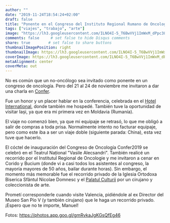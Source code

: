 ```yaml
---
author: ""
date: "2019-11-24T18:54:24+02:00"
draft: false
title: "Ponente en el Congreso del Instituto Regional Rumano de Oncología de Iasi"
tags: ["viajes", "trabajo", "arte"]
image: "https://lh3.googleusercontent.com/ILNO4I-5_T6BwVVj1ImWxM_dPpc38v148b_gQQMd6cJQCzP74pcn3NgWbVYvyWxJTewyj_a3Du1ULU4tnwXaqqt8h0UHwiQUsx9olpb0TT_aI4E9Sf4ZbZugaMV2H4Ihqw8IoQLW4yE=w1920-h1080"
comments: false     # set false to hide Disqus comments
share: true        # set false to share buttons
thumbnailImagePosition: right
thumbnailImage: https://lh3.googleusercontent.com/ILNO4I-5_T6BwVVj1ImWxM_dPpc38v148b_gQQMd6cJQCzP74pcn3NgWbVYvyWxJTewyj_a3Du1ULU4tnwXaqqt8h0UHwiQUsx9olpb0TT_aI4E9Sf4ZbZugaMV2H4Ihqw8IoQLW4yE=w1920-h1080
coverImage: https://lh3.googleusercontent.com/ILNO4I-5_T6BwVVj1ImWxM_dPpc38v148b_gQQMd6cJQCzP74pcn3NgWbVYvyWxJTewyj_a3Du1ULU4tnwXaqqt8h0UHwiQUsx9olpb0TT_aI4E9Sf4ZbZugaMV2H4Ihqw8IoQLW4yE=w1920-h1080
metaAlignment: center
coverMeta: out
---
```


No es común que un no-oncólogo sea invitado como ponente en un congreso de oncología. Pero del 21 al 24 de noviembre me invitaron a dar una charla en [Confer](https://inscrieri.oncologieiasi.ro/invitati/).

<!--more-->

Fue un honor y un placer hablar en la conferencia, celebrada en el [Hotel International](https://www.hotelinternationaliasi.ro/), donde también me hospedé. También tuve la oportunidad de visitar Iași, ya que era mi primera vez en Moldavia (Rumanía).

El viaje no comenzó bien, ya que mi equipaje se retrasó, lo que me obligó a salir de compras a toda prisa. Normalmente intento no facturar equipaje, pero como este iba a ser un viaje doble (siguiente parada: China), esta vez tuve que hacerlo.

El cóctel de inauguración del Congreso de Oncología Confer2019 se celebró en el Teatrul Național "Vasile Alecsandri". También realicé un recorrido por el Institutul Regional de Oncologie y me invitaron a cenar en Corido y Bucium (donde vi a casi todos los asistentes al congreso, la mayoría mayores de 50 años, bailar durante horas). Sin embargo, el momento más memorable fue el recorrido privado de la Iglesia Ortodoxa Biserica Sfântul Nicolae Domnesc y el [Palatul Culturii](https://palatulculturii.ro/) por un cirujano y coleccionista de arte.

Prometí corresponderle cuando visite Valencia, pidiéndole al ex Director del Museo San Pío V (y también cirujano) que le haga un recorrido privado. ¡Espero que no te importe, Manuel!

Fotos: https://photos.app.goo.gl/gmRvkaJgKGsQfEg46

<script src="https://cdn.jsdelivr.net/npm/publicalbum@latest/embed-ui.min.js" async></script>
<div class="pa-gallery-player-widget" style="width:100%; height:480px; display:none;"
  data-link="https://photos.app.goo.gl/gmRvkaJgKGsQfEg46"
  data-title="99 new photos by Jorge Cortell">
  <object data="https://lh3.googleusercontent.com/kFH3gttrBf62OJwu5RgP9ygM55PgCQYCiF8nagHIGUwcOl8Us1GCQdhDaWvajPYdDm-IYphE0craGJ23XD-o-cxe9M0ywuVAB62sqWAQ-AO_kp9_3ugT-VqVQkuCgOBA5J-0cy5rlJo=w1920-h1080"></object>
  <object data="https://lh3.googleusercontent.com/8jfREZt4QE4XNEzKmnBd_0F9j9FXEQHsTBZcq65zf8lMeIkZ7839i8LY_xmW9d0S2Cfvra_Me2XkdKfWTLxzU2ETkerEV1yCIWZcDPUQuiOPS3QWrpWCFk6aMRIbF8JQf_gzemHQ-kM=w1920-h1080"></object>
  <object data="https://lh3.googleusercontent.com/pKBtLkLL-MBfNFgqv3VEibehp_SC9VH_JaKYJZTvYRhCleHi08fQut6VX4o5Jm7hxQnsPGrid2coOURAwimCvTZ1uVOar9Zulld1yYDXxPgvAjUty_X4eGwmoJS3hdkuESMdrNebPcM=w1920-h1080"></object>
  <object data="https://lh3.googleusercontent.com/PYYyP-GSl8acUprct1CUGIDrC_GmdNvCzr5phmNNQXWz_MTBEL99YYuFc8waS33p0Di6qUKUnhoDhEtxgnSeD52CD5_CChtkgWhCEluWTlH2pBa5uILuuwbeq6t6-kys97li-zrQZ4s=w1920-h1080"></object>
  <object data="https://lh3.googleusercontent.com/8yPi_KQhxByMaFlnwYaeDqnLJNT2H4MJiTarsk4WbE6VJSFIRAtYsY_6Setd-GAvvT2SsP712PkgYxYhYnVQ_W8eU1F5DUHWISp5xkxD88nXXOmcEjn0Kfa0vgrrBuzURHI7EKGIzQE=w1920-h1080"></object>
  <object data="https://lh3.googleusercontent.com/xP-BwHFUxm56xx4ovlZ1G6HbwmNzGrGo4PJ0WhZwzm91ZaHFRsVG9lhqiNWl7DfHeaBrycQNYT2CBNw44AMugNmO5Bv-9M5lQm17Q6RV4syK7-fHZLQijf8P0OMPUZwWb5kUrZRh0TA=w1920-h1080"></object>
  <object data="https://lh3.googleusercontent.com/R6daXQgZqk5swBYKSwdGRjwVKj8fRgVkS_eQf7TDTNTaefYp2E08sHV1ZJo2VlClqCLbXRFFHM4nzSHKlI2gSGykHp14VbkkHLI5j-RMWxdgUE-cj9sEjUvqTJhwN54-i48KLn_YaMs=w1920-h1080"></object>
  <object data="https://lh3.googleusercontent.com/do1I8-jkSDFYzx09tybCYMzgI138c3ZfQZPHtMFSNlx9bnWkVlWEQBDaL6wgNa5n0NY_0DW1wYX2SARq8mCzT4iABO_7BLC0uf3-GPKUW1SNmeqPJ36Gk0xEMMUCo91ORT8sd5OX1zM=w1920-h1080"></object>
  <object data="https://lh3.googleusercontent.com/bZLNHpt9hGnF6VfvxqNwJ_Y2OfB6nQJqPZ5NCy5iKmeFxoes56L9Y45o0ddka_cWtXe874X7wvoveQuuWmYh7O3fB1GTV9RLq3pdJgIbyt-oLBybRpd9ByxbPVXhL3kFMNOSWNizR4Q=w1920-h1080"></object>
  <object data="https://lh3.googleusercontent.com/fll-b-HQNABWZqC47wwS5Q9QLCGv2p_iq057k4n-AJLk0lgehj5OFK7eRDSwgKNgVXhwcAdtSApybyc3qyMotY3Xz4HJX93_cHZOQurlSm8lpNByONR7MHV85b5H5hJuRoWpWxV-nlc=w1920-h1080"></object>
  <object data="https://lh3.googleusercontent.com/kHtlrtAWm-vNus3Z74wZ3QoVUvp1gmYQpF0xgdtJE91Qz3GOdD36gFvJeXqrbb8U5_QjyKzy_ikKkP6qasAX0Yfd4yKCTut0j9fC56QiHSPxmNRn6zt9MPB81s2MO-3RIx7rARIe3Gk=w1920-h1080"></object>
  <object data="https://lh3.googleusercontent.com/2Kh6LBYBPxqnkWvAlWvYzT-LMUS1YOEukP9B6EUPj7RnjZNbPpVoHu78gnrfNjtbYVW6Vchj4HB4y3GMt9TGmHSL1WEZJUMyRR8g7D2gfWJVgj-f3O_sbNuqES7MQoTC1St5YASmBOg=w1920-h1080"></object>
  <object data="https://lh3.googleusercontent.com/6LtI9aYMyo0vl-z8e4qPOr-u8nCJQDkyNERTU8zCLsdyTTu3ZK_0DCDBJki5AaLFZuDnFBzlQ81qa2UeDQ3qoU-ruLisDL7X8z1Pr3kL_MNGyS4SxNkdnR5S_SN66g-3paEw_9A2Ne8=w1920-h1080"></object>
  <object data="https://lh3.googleusercontent.com/vwZZw00aGCLOovEXSJyk-Ki6M_HyrnLAA35M3BRC5r6uI4c-cKjdk7SDyut3C0fp4akidFyfVaylhFPE7iHClOhz2rv-fUoqzq7Z_FVMUrwCKKmeLvW5chATM4XVeF7Ds4KHz0Ns5QU=w1920-h1080"></object>
  <object data="https://lh3.googleusercontent.com/lq2olOPOEvp2NVZfZK2R3vUmfPXRhYDUVnB0B7sGL-ysmDh2gB1Ss8D0uruVUE9XNT9O86qBsQTgRgFx1Kz9hGc23k7m4UqXf740gnRXd3RKre1gTqz8asu3H92S9w_E7-jFgJJfc-g=w1920-h1080"></object>
  <object data="https://lh3.googleusercontent.com/bG91_v5dtjioxSBan4pyXkQizOYFFJDHEAeE99fv2pQ6yCmGpn4vra5MX1U_HDwcALtyWhsTdnOFEmslSVQ4r4WlBE-U9Bcw7QA6QAOzk-1tCzVD4V44UfZXm_me6NRGln5s_ZemVGM=w1920-h1080"></object>
  <object data="https://lh3.googleusercontent.com/KEheCz4OFQ2rj4LjhvnDHSZE_gEd00FPgHTzQaDRX5TpNXf-sxQZyBpLsHKnof-V6LicYOR2E0U4eBeWpkB_h6RvpbE46Km1h2FlCNAEPxYptKrNINPQbPnIR4XFxyOq0fDf7knw-DM=w1920-h1080"></object>
  <object data="https://lh3.googleusercontent.com/BBzzGhQEH7MnBzZHznpIDKWhkvl5aNDErghRA81sq457GekQQRlc0ojmvh7r_P9P_wyvcMMON8xkfpP1rfDs7wqYdYVditQhLeW6qB4jvBZNd5cMOZyfgmAnPSIlYfdmaq-M0uaHpOU=w1920-h1080"></object>
  <object data="https://lh3.googleusercontent.com/qmnBTLjsNMK2dqeMk_Hn46pvq315M00DwRlq4neNFM7nsQMpugkS--ucfzQmfWJ1d0jnxC_qyMrqdxpMZoMH91xTGE5RJvj4WYValaSCNn6HCsS6bspfQzghRf-k3vxrxAQsQmJuT3o=w1920-h1080"></object>
  <object data="https://lh3.googleusercontent.com/amOHPF1o7JMLo7gmv8ZBgnQu-YpCXKQILaKQAbtdQwulPTZqrASK5xrv4nXNSZBmZV4AH66XUR7Em1qq1DeZIQjk2oDnd4Re2PIXugIkuDmjtwmrjdmEZCo0QRZdSQVDuCq_u3fDqdM=w1920-h1080"></object>
  <object data="https://lh3.googleusercontent.com/n5LPpP3dQvRoeKGsf3x2_MzvBVxTxJ0QwTIa60L4q_SXv4Y-HfPgpuxt3x6peqYDGfDCUvjTnZu0gK2waCtbjrWqpZF2UAtsMShG74qQTO5df8GZhEJUzgMQznmzLiEPYXPMgWJVXsc=w1920-h1080"></object>
  <object data="https://lh3.googleusercontent.com/zWOMFmukc4Fb-sVyAm6iWr_Iq45S2JoW4BYYLxFnKITOfDj8tC3laka4nzApwhTOI1XkmLQuzyp2Ha4CgMvJ9_gnvmMeOaPCTMKZ0gNQpqZ8k122t5lGR8rOqK2hlKikWRkjSD5w3vA=w1920-h1080"></object>
  <object data="https://lh3.googleusercontent.com/4dEcnUB67qqEOSozulaWnPWKkC2u9Lj4-_MxdZrAPf74ZgHy0LXGDyvKkGUQm-VJu69Q_EVSzNlBgV_v4cl9BAEiB6o-LXQCCHPZNhl9Pm0cFo2YQHV1LizhF8Ki3UlU9_A-G_IwFEg=w1920-h1080"></object>
  <object data="https://lh3.googleusercontent.com/uobEP5gk6YET2Q4iSlX98x3jKEa--7UjhMDI5OguK8KVHIJ2_uItlnqYhQ03mQ-dRh3XOuHtf_m0uJER6njLLEqkdt3m3WLeGKyHQt245ysd2CpX5Q-X-6wJiCQq0sloQMwHa_F5xxc=w1920-h1080"></object>
  <object data="https://lh3.googleusercontent.com/BT8fwIKsBjIC2bh-SR-8bJTYQ1Zws8UT0h3IZN-wL1sJRuh94K9SUT-1s1R_XFmhlkUUJtSw34T8JFDXpHfV6MMZeU_xHkOEEtkuXB--eabAEFKS-EEcV8yL3DO5PQsquPZZf_USoHY=w1920-h1080"></object>
  <object data="https://lh3.googleusercontent.com/LaTYiW5TupcVysreAGYzRCIp2z6VUNozosvChhMWyLi1tctveygRaEUqG4BOFMmTRNN4uADTGJxKCMPgJVM5U7x4h5euWzYNJrIZcG7xuo24zIA7DTjYfV-f2Ta_36eOdOaJHDINd0I=w1920-h1080"></object>
  <object data="https://lh3.googleusercontent.com/72WNmhP_Ypsp7ns9IwgxE9FFgiR0Ezaz4nW9iLTs_ORTz2iYFP8HYpsHRJ8ELs5kqas6FvqEXo0x6DLJXxsdHO_aIopn6DpqvUBj9-xyYEiiCt3zIQ_56hi0I1SdEa0BqYFcloAmE8I=w1920-h1080"></object>
  <object data="https://lh3.googleusercontent.com/cZTNtif7-uyHdlc7Eh56q3FdW0s11ZflGe91dTB8JLNp63n_03__Y_at7OuIv460N3S2l_ivWgmf_Cg2hVNClFinFvUXgCzQBkK2nNkJdiAfwkOam5k7_Zr3A9E0AMphv-MfCTT0Wpo=w1920-h1080"></object>
  <object data="https://lh3.googleusercontent.com/0vspYlOf4tDRLUIQ-GXdZWVVbYBCMjtv-CDIHLbzjGJvmJXNrjiUhe4FXSWYzC0niKJv_wK2zaWEep1zvVy9vvGJdtPNvflcix2IevcKCCpHjO53LFvdzDy-tZERGjNTqla0Fl83y2s=w1920-h1080"></object>
  <object data="https://lh3.googleusercontent.com/1tQ_yHQfxFNWpSNbJxz_22v5Swag5HFVFO7-eSea5EdM7I6p1Uov8pE5Tg0mSfPJdtfFQO1Kohbm2AuQX11pibCvLQ0P-mxb7iBFzGnL7VdvoGoiT20j5aUW1LCZ0wkXkuk0rEza6SI=w1920-h1080"></object>
  <object data="https://lh3.googleusercontent.com/wrxA30lJFg00I1YPFzkfakmhFH7snkgTnxFBvAAbSzrS37B7H1UWevRBewCeQvN4ry3vx_26pdp1XlssLOW0qGAMdntncVUGq473wqlzQGQZYezaDAonAFWeb3mEIWuAQkjR9I-op0U=w1920-h1080"></object>
  <object data="https://lh3.googleusercontent.com/ZVlt4W713Cy-2IhDzjbQVYGcWjY0lA4hyyb-N3f1aMEJE3J_UadRCxc4_EmUkXLAw3Y8Z2CFpnXz9Eqs7UQL2ehZnQQ5BQ1qhX2lypHSbtjIIwZoh3EO9O66fhSkCHu6GheAHL0HBwE=w1920-h1080"></object>
  <object data="https://lh3.googleusercontent.com/YtVTTC4xiUpGan_cBk2OI2TGR3Zrs0lVVvVoQerh0xZigPOSIMEr8KBdfdHzxk02ZSKlHseSmjvwcFDy5p1xg76n-oWazLKCLz8NPMw5jwoNwWoJ6hqwwgUlEZrQ2yv6JDcmFlbLf5k=w1920-h1080"></object>
  <object data="https://lh3.googleusercontent.com/LFrAMWUYLBTYSHitqZyPbTTbayHkk730h3z7RoaZQUnHdm3V0P2Q1Tk5UIY3tiStHYhsQlcMW4jOkNU9IjqILAbPWA59Hx_yWnYsNsOF_m0TKVaF0DZT2OBHnH5n795eICS5MJWYlNo=w1920-h1080"></object>
  <object data="https://lh3.googleusercontent.com/YP_bzR3_H1cWMOUXqNru7rRUMWhQqkxiXHmuEWbMZwO7e1WWiNXa_VeY9U9B7n8w9jr0e06zQtPP_4BI93dyGF9gtj5pjUepVyTB_-Y8DR6m9BL6NWQu4KyX3byaJ5gZStp5UDWA-g4=w1920-h1080"></object>
  <object data="https://lh3.googleusercontent.com/wnlxwEYsJmZgEe4J_cn9vCA-o8fkKXgkmy6q_zuYjZReyFTNwfiNVHTJI0341HT7sun6Y31bVyqcAQoCffoUmvKEZc7yXxC-kYufD-LHWqk4Eq6gqj9Y6hP7pssM2rELm-wmqYejXZw=w1920-h1080"></object>
  <object data="https://lh3.googleusercontent.com/zLN1XV2Dyzi6p8HfqVCxuQxgcPHp1XhECB-YyUKK0hpQAd_1CPxvrRTaeGmpedjzj3jbh7Tw3EVND5Ozy_j6AAh_k32tRvf-R-Cs2iVnuVVwWiCZgLnnDlsuHjy-igAMjVhZQcF7M1E=w1920-h1080"></object>
  <object data="https://lh3.googleusercontent.com/bVelOecNvXZF8lHICIxUrmcv9xuljX_jlgqsD4_jCGg9MW-jvjvzVSgW-Pa2wESFOoJKwkQM_hmHph8VzvwADNDsrt7SvM3Ur__oqsQIUMbjJat7_EUCpYBrA_Z9r7iEWC9ZUdTu6aY=w1920-h1080"></object>
  <object data="https://lh3.googleusercontent.com/hfC5VtqfbfZZ8bPDPsKwxVHcAJqhUgGvPVxXo54xT50qxl82fTeTj2-RqQnzBUia-6HHAwEH3GThduip1go0Qqv2HGICcuq8usxZuX60KmihELEu4uAiVaDs3liKnQrsVwERInyRTXM=w1920-h1080"></object>
  <object data="https://lh3.googleusercontent.com/wjSQWXJkdVGMhnWBi_W3Urk57_VGvLVbHkqdfndtBU_Esufzbm-N1lrEZzxqPd8h6F2Lrfy0aj3M5ijJGuXv_n2HGCOrM5YiEknZoBnOWxSYgD1MklVs7E9-hPEwe7ZXrndcGj7C9PY=w1920-h1080"></object>
  <object data="https://lh3.googleusercontent.com/MfggAwmsQOCnM9h68wSjGOQTVzIAQXfZsF05AkUAf0uq3lpe7egGzMPgt6NbFtzEcaI9wlC4qDeJn56U2CwJ1yXdycDV7WPteAiDIymXAts35Rk6PCfK2W9KdJKuG6bW7bVjRjTSx2o=w1920-h1080"></object>
  <object data="https://lh3.googleusercontent.com/YaU2QXaTQ0d5CxzgyqWFogd9nR5nHNdQ2XcpV9xYHkL9nlVFWIKn9KrQ5XMhlR-8FJImwzcbQqgeCTN6Cg6qqaoiFPyfW-h0KnI4-cAMm1-iGaNYLSN8XTOXmZsWhvYXTEaN9HJJZ0M=w1920-h1080"></object>
  <object data="https://lh3.googleusercontent.com/Bvx_Bi9riQRiV3qRPFyMowIU3tvBOd3W5cl7Z3zSouXvGJ4sgYC9TdQgegWN6cuvssUat_Bpk3TIvFEhFYOd1fTRl3QZAfb7wJbtE7sMnVYzuMKEHuFAv9XaKyK4yRCxVkNNWdbbYKk=w1920-h1080"></object>
  <object data="https://lh3.googleusercontent.com/WXBnCnJnxhUQETbP_7ektON7Usb4-t5tXLSUAZ0PhjGH_n6ynS_o7u6B0A509iHpU89w3p_ircheV9lpuiiJbp0b_33kG5n4asos2DfO6L__2gCPbj6eodstkC-QKLnSNEFhDGZreoo=w1920-h1080"></object>
  <object data="https://lh3.googleusercontent.com/MUwqWG6ivG1iHAZploFIbHi4rRbeeI-9SpHsagdGbCjUMl1UnidiuFvDM9O_knyRvR_4b-FuOCnEg_rqoEMqKDAgcEK-BIUYoM9TKQ15g_rvh8c0zztASIjGcW-cgXadSW-Zn-LeKvI=w1920-h1080"></object>
  <object data="https://lh3.googleusercontent.com/zdJaPcwvAFHflq1tkVGJEb9ECTgzyGEEH1mOmd_PvZ_M6BHfA4x7YaQwHXRasboEsFSLDinvZpz8cO2GK1Z1tCPYqfb1DtvsSZcm9Q6EyofBfjAbXn1_cN6dk-Ly3EOP2cSnNPpwA70=m37" type="video/mp4"></object>
  <object data="https://lh3.googleusercontent.com/s248Dl7_p3XQyANC__NV3SzdiDga_cxtGqGJKC8-ToxSEKo5NW3OSQyq8ka8jC64AqvASSXnCKBePaWPRii6ICPvU6HnRO_H0JQdjiv14HTEO_kqAENrsngMDL_PTHaYd9gq0nQlu64=w1920-h1080"></object>
  <object data="https://lh3.googleusercontent.com/_y1oilP1AaBxPn9r7VvIZr_2A3kOqBt8442CwNlCFNbKKo-pcFF-kUQQMprsmguFFWUf5vkDJyERiIxizDl0-TiHf7JWuTfxnhC5ixZEfzWojwPdm3tr-xM1IciJCOs8ESp2JL3N-4U=w1920-h1080"></object>
  <object data="https://lh3.googleusercontent.com/gAimcBr6Diz5jwoEz0do67kIzeg5STMPOySAupJp_otX7dAjdzHOnU8qdUvwahx54LjBDmh_-WI4kef4aiFbH27FMCUjx6xRxFa4kaJgUOGJmWwBoKi-hiK9O80HGXDgaPjEX-VPJ6I=w1920-h1080"></object>
  <object data="https://lh3.googleusercontent.com/qWP1dwsNf-qQKmLX0vx8jiDyvxCZ6qiAhwibmkIIJZ9Z3jZuI-q4_K-YcbDLQvXpdT3Bbc2u8rWk9VeoGyn64q05ZNR6R6IeplROEDTEfC8Zkjf6PQknooIuxjKm6jSFEDRDFklW2lI=w1920-h1080"></object>
  <object data="https://lh3.googleusercontent.com/-xHda1tkUwD3fKx0J3-m6Rwop9pJvh1QGb3WoDuj0SLXf7pP7nXDzgoiTdZs1HG8dEV9rD_j_43srI8VluUaq9p2BSn6M5S1mIrDDl2a5LmCETGNUPkutYtwhNAK0w3ipCRhA9QTIik=w1920-h1080"></object>
  <object data="https://lh3.googleusercontent.com/PcCoYczZmKwFfZ6jfOYvxABo3eMAkpYhQ8LPrl82EHV9m7UG0AjtFT-TdA5Ci0R21YpB6RBTSLx_SvpMl5GIvLv106ShLQjon8Fij2oDHUV2gKhSmw6UO7LsdTiqqLAmHJQQXW_Ea6Y=w1920-h1080"></object>
  <object data="https://lh3.googleusercontent.com/-3G8lmfKToFWto77bY3dx5OzMZRk45lYm05os7SrcZj0ykncf5hRy312rwzpqmCTfjsg4aAk70l8kWXr4qLA6pVbcqLTgYNEWishdMj2FN7po09-Igeo4fHoXFlPqir3HRzbBE8CX4k=w1920-h1080"></object>
  <object data="https://lh3.googleusercontent.com/j-AZ_o7J-neSGlMxMZG7abjzvIxSLqIq3NKk_jW4A17M_xbcVuJnxsf2p9HdnU9Nyp12YdU2VeaU9XU-rveotLIXDTqgn_Wve3N7KqMA6oePhucy03MGI9vPhiK5GmxXtuP-dod52SQ=w1920-h1080"></object>
  <object data="https://lh3.googleusercontent.com/tiPas-ta_Ih_yrh_EWWPG2JT0mhietfTzry8feElMtqBQjjFgRlqicERuKTA6vE6FNXAxnornsGiz7_yNdtjyFsz2uJ2HIJsIKLkJcXLBW56SEpgy_Y2wstCFuC1aHfwEdxYZ2f5xMg=w1920-h1080"></object>
  <object data="https://lh3.googleusercontent.com/X9HBgMQjiBK-OzhqGQgOWK7KMosynkjHgCHzMuARd-XAmwyFfRZyWFmC79du85EVsopspdwyOSQ10Ia8bTEaFydZnCOIV_UlE31-tmbLA1E9C2dos9SwkexNKFGZs-KRgHxnOzxvixk=w1920-h1080"></object>
  <object data="https://lh3.googleusercontent.com/mdWPvnLrBRSk2-0uV59NkImr8F96M8F_HKb8UtmpeR2Ytx6eOmMtJRKYmCqiQuvGjW8CIcGmXUoQhpMgAkKcM43-7UcUhHLnreiceqMfpG8_dVT3FshgVL7TNEt6lF4Rx1L-afXBbw8=w1920-h1080"></object>
  <object data="https://lh3.googleusercontent.com/zZgZLXZd0mJN9xbvhq6HQzIxjqUXKQxU7EYuwQERPrW0dmb76JFpF6mj40riii4YheN8UgAtGebARMiHl70-xV-_wdXZbvbNf-BYUt6yUFfg9EpBC8QJUHP8Kz3apb54dT1pwAVrmqM=w1920-h1080"></object>
  <object data="https://lh3.googleusercontent.com/ActTuB-3xz9HjxOY88PVjQ944wWlGQ27fXaEE4SuVP1egumFkWM9E5RMLes3t1a4t0IYKpAd6tquRjCglMMFLjCFQMNWQ6bEKTHaghxpPM9ReHayBWXQzayW3JqJFqyDjifP9puVUds=w1920-h1080"></object>
  <object data="https://lh3.googleusercontent.com/JVL78gl53oQGXrYre7VNVS6YPKKjskD-m4MQBG-8tzDwT9dRJS7Qy8FPRigZvzjmMIPQb3ukHPgW8QNifRpRzu4RURnCllHpIaoPU3ZyoFU_b3aM9pI96dYJ2z1-NUrBQh0SjIfr_AY=w1920-h1080"></object>
  <object data="https://lh3.googleusercontent.com/gDoWD-F9yZhkE2hWzR-lRbvS8gQ83RUEy_2VYyfyB2r9-9l3tHqlLfpNs6WsURT-5OzZU_RTzch5EkRoKNc1fxE69R6P5dFFSUNC6__etDRanmJJ-SCTlYdAviaFZHiwG-4_Avt-S0Q=w1920-h1080"></object>
  <object data="https://lh3.googleusercontent.com/DZ8Z8VlZpQ_aKYculW333jhrmo5j3Bqq-1LpokCO1NR0FwvQT5e5FuIX_LcS8ogAoejGwYUOngznRNfnZfaTXLu0GvyKvP4zayZ8sebX0OC3tci6kH0ktYCMnlI7oE3k1QUy_GyjXJM=w1920-h1080"></object>
  <object data="https://lh3.googleusercontent.com/9ZCd1dFrs6-lIi7VIY0d_K7iBZ0TF3L6gW9LCAOxypvmnlknoLspgfe5xOwh2wVsBm7-VAG6rn59F55S8DR9OPQX1jzfFVSemddp2YrexhuxhJ_BNOHbEOWEWLMr9TAxXeINeaSz8ro=w1920-h1080"></object>
  <object data="https://lh3.googleusercontent.com/yNWDu_YVk3hIPDW6HbMoYSu3rhGwYsE02PL7i9mJEG7FOcaRrgdc6xTCgh_vjxt8eXLiObJ7JKHwru-dcZUC3AbiO2iVJYSaRgMHYp4upvBHvArvawtcMm0Xta0IdaJTda--ObHkVqM=w1920-h1080"></object>
  <object data="https://lh3.googleusercontent.com/1_pYSirlV3UEI6GV3yNXVZMcbJZr4ENZa1kFCWE1uVEHRf_UhDV6qLiLVJN62pvg_fiwNoLB660nCJip8sDKoce7Kn212vmt7b0mzZEYwmN4qhSmbBnhjVdKysmI-wCo1RqSkXXLl2M=w1920-h1080"></object>
  <object data="https://lh3.googleusercontent.com/nvTs5pIFt76TVOjIJPN3eKBcjhoKubExYBSbLmjlw5IYp0GjT3okzVD3eNM2_2ereZivAKI68vP256qALNBZlIMBZ4S1nJ-MXdztwmFw3L19nCQoIkC2OvBKTGND-jYovMHYbb51KsE=w1920-h1080"></object>
  <object data="https://lh3.googleusercontent.com/5F0BwzkRXS8DtpXLB8d7D_vyBd5HuXCkFPUX1XmqDc4FPgZxboQA4LxckYDcUNpkYdpD-lLXnGWv5PKWKrAiIAaVwPAJQ1B02LEHfIVP7I721AqNRVQbzXcRpPHLBQOkBj62APP24k8=w1920-h1080"></object>
  <object data="https://lh3.googleusercontent.com/yQjOqhKTczOvcndZsNI7qOYCz2knb_jyZqkAUnDSRSowmI364EFCra4E4A1UWBb1hKDzmxnd1wmzJUngOFZSbniSSWRWNaT19t6Euahq-GNqFtLc6ihuq_vr8UYgYssmmM6pqD0Uqt8=w1920-h1080"></object>
  <object data="https://lh3.googleusercontent.com/vDTsMglztjtVqpQU2dfzgFvbAnBO84S0KPtYoTgdOGQKy1BINqQ8Z9L3LlaOdrmS0XjgKNVqPKL8x-qo9euSlpaedwkrGW66idLywM-6zVsPizCGjnTdGtjkJAQ7ROiCbsQRpV5oQn8=w1920-h1080"></object>
  <object data="https://lh3.googleusercontent.com/8oPiOpzv53bIlew8lzwer5Ui_Q8PYjvCTUIVPjY_6nDYd2_KnyzNDBqMNrCAMZqDDa0XkFcwpyh5bxkz6xeGSCbTn6a4miyNxbgiZ4Ps-XCvW6uOJetOSvUrDokD8kK7_IIMq1ma5SY=w1920-h1080"></object>
  <object data="https://lh3.googleusercontent.com/I9sMI0ZEwgWqD8utS-YD9ASTowjdwMNp1WHYjm3t2RYW960JFUMj_sWYlHpaOsZ8cIOiFhcACaIHeyGiGSwtFcmUuH47jK3lfTQNyjhOw8pYT0LjMFLGiT4g2Q-Ani-HnyYQOXyOQk0=w1920-h1080"></object>
  <object data="https://lh3.googleusercontent.com/IysNZ-YtgbXiavkcY73TboAh6YIVqJgpsjL26KU4mwlwlwNq27xS7Ycyy4_40SPo2B39f2wMwdNO8vRoXX3rmAK9GK5SdRNd0_nXeE6OEXfDWVpZw_ZdnZRLnCU6MHJ3gyoG9wFZhcs=w1920-h1080"></object>
  <object data="https://lh3.googleusercontent.com/oYSqHwn8wsWgNg00-sWTUvbtZTynLIzjCMgyZDb1wr7VQwpEO9yLitf1D3Ae1ZUiAEAHWWrNcnl3jDjVo5rdnY7I5uoO6d2PFtx1dCM5bKNYiqIho6IWb3QkC21BWoWdUwZgpPi30sY=w1920-h1080"></object>
  <object data="https://lh3.googleusercontent.com/9hqqsbyidDS67q7k2YYhHHSlwIXRbxFWAHLcLjrtPOGLM01Xt8jUYWmYkFFI46awRY0Ou11qxgdGBxz9e5pD77XsZd2RWveW2lr09KFGq7tzXC2ngB2GTshqn6JfCPOVocXjYwPv3GQ=w1920-h1080"></object>
  <object data="https://lh3.googleusercontent.com/QAXbwycaLRg13IPxorlg3_p2HjTXXaQbeSEk4-RpJKG_LIxuAMzZ4txKSKQ3uGWEj0Z8tnhiWHBzy_CQC2GziGuuUJcvengTJH9rFK2TUWgHlrUls2LgMXNWNnOwZ8m3aDlFzltuNCU=w1920-h1080"></object>
  <object data="https://lh3.googleusercontent.com/klClEyDWmfP1Ys5cC4z-lyaCIx8EFotfd0gjf5uHKECk_YMTjlU1zvCa4qYbtpwV3VTH0NJfo3MV4VAFUHvURLMgENGW8O2ZNBsTX8nqEyVRPiKttjnVara00FrbKhIiBwjzID2oV8I=w1920-h1080"></object>
  <object data="https://lh3.googleusercontent.com/m1Jvsa0ndi3l1vQs1pyQ5Uqocuznjb78pHAfb5hosc_AHHrdYl65AzApibqnpyklSMwlf6BVEQv63IHKrMSqpPfIk-a_sJTluE7PPIysnXW0XybU2Nc7m-8aQ2YF5GSC_1TD-6NgNeY=w1920-h1080"></object>
  <object data="https://lh3.googleusercontent.com/HPaBptt2z6Rer6NfIw66ooG234Y_WUi_k9edRNg7CTGVFW1s-dKZwJZswJoSqYCPGNDLyRX6leyugAMZs5fqAqSHnnZmjYBVIlsTRzwnd3Iq3-yJzlZGR286Q_KPzQFT2-0UF07j9Qs=w1920-h1080"></object>
  <object data="https://lh3.googleusercontent.com/90mlpE3LEQE83R3iBO2s0BpKcpZLtsiK9IFq_eCh3zSPubC8V3fcXeDqpXX0AVzduzmlZvbtoMSj984XAy3HJn58SCHMZsmjHt8irDS_WP8g5GlWMGAotnp5eiJa_0MeSinfy1j3Sv4=w1920-h1080"></object>
  <object data="https://lh3.googleusercontent.com/IYZfOQF0KCnTK2g5C6yVqoozXyT30gqHfPxb2z43Fj2Iu8G5LRTaIQIQcKJK0O1XVWYBuTAFwI6BkYWVQsQAgex8gLpAr1ZdUZCHYUOS1X_ql5mNgAEYXoVLk8aWAtXXFVW2EBEmK6I=w1920-h1080"></object>
  <object data="https://lh3.googleusercontent.com/jggqdazgtYDOy7qVrDAJHW2AYw3NYqYSya_Uo-a65k-3nu_Iydmpi3K5Ws8tHSlANS8VxiTKAVxmtqbGJqEL_T08jc2qHsnNEMZfC2ZtThpVPUj7PUk0n-7iqQjqEhVixixCLmgpp5E=w1920-h1080"></object>
  <object data="https://lh3.googleusercontent.com/R93sHelZ4sUXgLn4eaCpYAekSbTmLnxV7ilnElNlAwlCS7aZEELQmNIC2VNRUVg37MMP_v6aaKYK04yh6qLftGs9F_ipHUk8FAVKlF1EmXAvFVRn8K9mXyre5ztiFkat1dBahRu6xuY=w1920-h1080"></object>
  <object data="https://lh3.googleusercontent.com/xRrLHFREthHSmrA8pJTWLh9tOs5s3rG9f-uYHa5pgYRQEWaDsHNhdb-dIVaEVslaPUWLM5OgGVMY1YN6sdY_Hnm879-2VJca1JHwXClT_FwvyE9j77rz4zGBJPvaHKQntGKRaqe83dI=w1920-h1080"></object>
  <object data="https://lh3.googleusercontent.com/V_Lca008LrCfmAJuguBEFFo1URvCZMGxXWy3uvQDgaFdf8mCGTFyFIOwp6MQ7C0ZMG_C3WseRXQw4mqVXXrAo0e0cEGRluoUZh_iKjAov4zxmjlkt3mcERAIgSM9m2aQyXdwjoEbxgM=w1920-h1080"></object>
  <object data="https://lh3.googleusercontent.com/3dY5VBTsdPXkNvvPmY-5XNFZpM_aS4y1ZHn3_16CrZsd03qvg4ZF94yR--yYPaBVC-aySmi58ZW9GXPMKGJzJ_5VbjcADJp1oFfTxsG3EUk4C3hYdrUO7iAh3wPZb8Y5yCS5lh9jrag=w1920-h1080"></object>
  <object data="https://lh3.googleusercontent.com/YAgs7ECJdqggYRVTUUlW8rhH6DPnkQ5k-fvE38NIzId6Gjjfr9IF7pcGRBsteOirL5lVwYOp5vjZEjlQd7fThUQECkKtdf7k7JFPgKwRziBcgH6z8MKIGrT5w3OMQkDA9BwdsApypL8=w1920-h1080"></object>
  <object data="https://lh3.googleusercontent.com/P9YOIDMbdbKFDZkzqrsHzjj0M-q08xBDBTNWlI5QLWNyu7wEud4bndhOx9hFiZyzvaUigZpIH3IUs8vZoogeN57S1FRgmYrEnfYq6qDMnwFd6zcOdcf87jY2InjJi70LN12-ZlPnlAQ=w1920-h1080"></object>
  <object data="https://lh3.googleusercontent.com/SqgLlYxf3jsIa-dxNPMY_KIAtZ5dKBGWd0TmP210EUdUk2NUV1YfHHyaPudR7izjcsARMCxjm-6H78PofHLnFFf9-RlyrRJGH-qaK9KMp3baZkd40o0_okSxxiojcdiwal7BKCoCesQ=w1920-h1080"></object>
  <object data="https://lh3.googleusercontent.com/RaVPt3D5wzUlbAl3t6W-KscdUTkEtlCmN6i2torNirvP94R5dEpr4EZlBsNEphvXuPAlm13wUy_RHC6gc6TlVQu0746LS8qpecllEc6urFyc_UXoJHQ2il_GAlUG3xt_PZN2P9Etbbc=w1920-h1080"></object>
  <object data="https://lh3.googleusercontent.com/wJ5hCkbsTSOM26FSJfhc6jgzrYXo4zic9jpGsXONv9bdgVcPPDE6_sQIn8jMo3rjMow4E3wVxEztDPQqP2-rRoH_cZa7Fzg3sjJHCxP3DhljstG-85Tdop7F1IAEMssnFdKx116YEPQ=w1920-h1080"></object>
  <object data="https://lh3.googleusercontent.com/nxb6pIMS3X116V9hDHcECawL-3udz__UAll90efCD3rucz3Kiuh3T8xSbnbMAOvuxVnsUlbDOv4SRO50s_FAwaIvV7PmorveyN-CuQaNLwZX7r9AAJWXekKzM1Q_Xg5ftQ5wrX6Tfs8=w1920-h1080"></object>
  <object data="https://lh3.googleusercontent.com/xVH_NgaleIoti4WNkbzp1SGRgUxeq21rE7Zs2uUKs7AkeSGy4us9WraWQyQJez5dpU8330Cvq1PZV4ZQknq9lzmd6VCyMOpvLA0HJFWeUjeFvz0qpmj6g9_fE_l-uhCOdDX-UTrAg98=w1920-h1080"></object>
  <object data="https://lh3.googleusercontent.com/iHMKOoZEbvDiS5UWe_gym0-DA_TAqVT0DOCzt1HXEC0ZYg2azc-TqoI2DNY_EYl2xdmeqVNwKvFjl_R5Fg-JlT2_F-VvoDSIkiSt9UkxaRdHzQGio8tLlTXxE45d8gmMevL-G-_e4pA=w1920-h1080"></object>
  <object data="https://lh3.googleusercontent.com/ApSXI-BItNxTZ8BjcRrWHZJAmRZk1bWWDcodbP5BtMmSrao4RTe1sVgeSRwh0r6Z_0ZkdpTIhz_4ODba-WvnuQt0RGDFwvn2XPxCCAWULH8kK3lfnaN_NN3M9HoFAxhJThewAusV_lw=w1920-h1080"></object>
  <object data="https://lh3.googleusercontent.com/9zX0Me_-cWM7xSCTTGM1Rcri80CYUMK32ERwf_iSlB3ZY73p2e2_73dEVPigkRK2tC0XbBl-3gzW_DJ8am6_ipo20Id3s6Mvi89d7_RF1vIn6DrfFUI78dNEPYhY4deeaMAvB4z_T2k=w1920-h1080"></object>
  <object data="https://lh3.googleusercontent.com/Bj94JwqqLz_MK-tzBRe51NjVmB6SHnOc0ptQNFYGwGBqT67HGjFS-jJ7PWh85cP9KzYJgtOw1DrAaUjVJAp2Rix8rLtZA0Nm98aZoObZEaBY5A5ju0xCliKq9JHk7ySo6-GotBSeuWY=w1920-h1080"></object>
  <object data="https://lh3.googleusercontent.com/Pa0DQ0KRQXW9QSKPNMYYrAKRhhKzJt22oiCfRe4_bCpbN0Pahq5rq7oK4RIAJrCkYx59uuSoSjZDYJNBhHUAo-C-YF8nub6lailfnu_RN0BBbKm2zRB3kiNA2ZOri3CYP1UmAql4xr0=w1920-h1080"></object>
  <object data="https://lh3.googleusercontent.com/mwC2FxR8FA5SgJsyAswxCzkVNNgV4L8GPAC7lJ87jEZe653m6bPsnr4l6EB2UUW5Qfh69GcLhQ_4KYKZrf15ocH3Xb24y5iFGdUCcK0i2nbM_mpKQhAIVTm4CJ-9HTdmKDfukF8yA78=w1920-h1080"></object>
  <object data="https://lh3.googleusercontent.com/-oMAq46E3m1fjSCNxlJyEHxP7341-oh4FUOkH44Ngw_h_Ie-1lnTmoHLs9poVoRWgu1Vo3nfoBrtpKhpy0dsRI3T3-WVH_EyM67VtaXMONMDhMYZfr6n8cgSxf6Pv92R1vo9zSJfWWs=w1920-h1080"></object>
</div>
